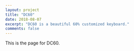 ```yaml
---
layout: project
title: "DC60"
date: 2018-08-07
excerpt: "DC60 is a beautiful 60% customized keyboard."
comments: false
---
```


This is the page for DC60.
